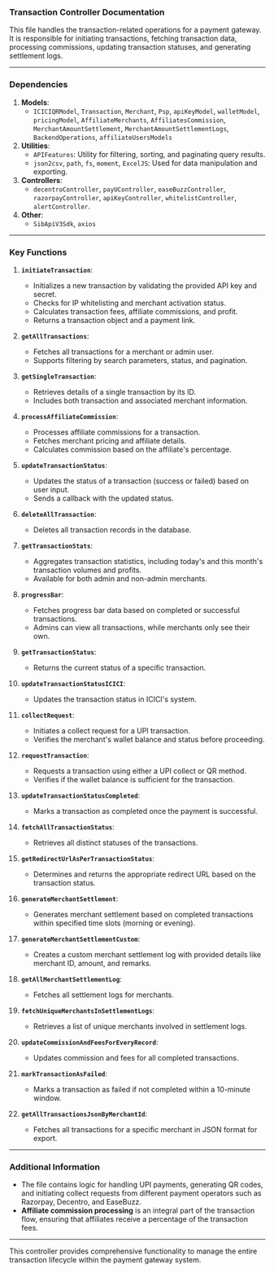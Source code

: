 ### Transaction Controller Documentation

This file handles the transaction-related operations for a payment gateway. It is responsible for initiating transactions, fetching transaction data, processing commissions, updating transaction statuses, and generating settlement logs.

---

### Dependencies

1. **Models**:
   - `ICICIQRModel`, `Transaction`, `Merchant`, `Psp`, `apiKeyModel`, `walletModel`, `pricingModel`, `AffiliateMerchants`, `AffiliatesCommission`, `MerchantAmountSettlement`, `MerchantAmountSettlementLogs`, `BackendOperations`, `affiliateUsersModels`
2. **Utilities**:
   - `APIFeatures`: Utility for filtering, sorting, and paginating query results.
   - `json2csv`, `path`, `fs`, `moment`, `ExcelJS`: Used for data manipulation and exporting.
3. **Controllers**:
   - `decentroController`, `payUController`, `easeBuzzController`, `razorpayController`, `apiKeyController`, `whitelistController`, `alertController`.
4. **Other**:
   - `SibApiV3Sdk`, `axios`

---

### Key Functions

1. **`initiateTransaction`**:
   - Initializes a new transaction by validating the provided API key and secret.
   - Checks for IP whitelisting and merchant activation status.
   - Calculates transaction fees, affiliate commissions, and profit.
   - Returns a transaction object and a payment link.

2. **`getAllTransactions`**:
   - Fetches all transactions for a merchant or admin user.
   - Supports filtering by search parameters, status, and pagination.

3. **`getSingleTransaction`**:
   - Retrieves details of a single transaction by its ID.
   - Includes both transaction and associated merchant information.

4. **`processAffiliateCommission`**:
   - Processes affiliate commissions for a transaction.
   - Fetches merchant pricing and affiliate details.
   - Calculates commission based on the affiliate's percentage.

5. **`updateTransactionStatus`**:
   - Updates the status of a transaction (success or failed) based on user input.
   - Sends a callback with the updated status.

6. **`deleteAllTransaction`**:
   - Deletes all transaction records in the database.

7. **`getTransactionStats`**:
   - Aggregates transaction statistics, including today's and this month's transaction volumes and profits.
   - Available for both admin and non-admin merchants.

8. **`progressBar`**:
   - Fetches progress bar data based on completed or successful transactions.
   - Admins can view all transactions, while merchants only see their own.

9. **`getTransactionStatus`**:
   - Returns the current status of a specific transaction.

10. **`updateTransactionStatusICICI`**:
    - Updates the transaction status in ICICI's system.

11. **`collectRequest`**:
    - Initiates a collect request for a UPI transaction.
    - Verifies the merchant's wallet balance and status before proceeding.

12. **`requestTransaction`**:
    - Requests a transaction using either a UPI collect or QR method.
    - Verifies if the wallet balance is sufficient for the transaction.

13. **`updateTransactionStatusCompleted`**:
    - Marks a transaction as completed once the payment is successful.

14. **`fetchAllTransactionStatus`**:
    - Retrieves all distinct statuses of the transactions.

15. **`getRedirectUrlAsPerTransactionStatus`**:
    - Determines and returns the appropriate redirect URL based on the transaction status.

16. **`generateMerchantSettlement`**:
    - Generates merchant settlement based on completed transactions within specified time slots (morning or evening).

17. **`generateMerchantSettlementCustom`**:
    - Creates a custom merchant settlement log with provided details like merchant ID, amount, and remarks.

18. **`getAllMerchantSettlementLog`**:
    - Fetches all settlement logs for merchants.

19. **`fetchUniqueMerchantsInSettlementLogs`**:
    - Retrieves a list of unique merchants involved in settlement logs.

20. **`updateCommissionAndFeesForEveryRecord`**:
    - Updates commission and fees for all completed transactions.

21. **`markTransactionAsFailed`**:
    - Marks a transaction as failed if not completed within a 10-minute window.

22. **`getAllTransactionsJsonByMerchantId`**:
    - Fetches all transactions for a specific merchant in JSON format for export.

---

### Additional Information

- The file contains logic for handling UPI payments, generating QR codes, and initiating collect requests from different payment operators such as Razorpay, Decentro, and EaseBuzz.
- **Affiliate commission processing** is an integral part of the transaction flow, ensuring that affiliates receive a percentage of the transaction fees.

---

This controller provides comprehensive functionality to manage the entire transaction lifecycle within the payment gateway system.